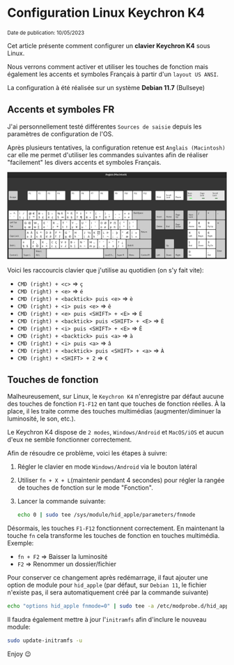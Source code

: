 # Configuration Linux Keychron K4

<small>Date de publication: 10/05/2023</small> <br>

Cet article présente comment configurer un **clavier Keychron K4** sous Linux.

Nous verrons comment activer et utiliser les touches de fonction mais également les accents et symboles Français à partir d'un `layout US ANSI`.

La configuration à été réalisée sur un système **Debian 11.7** (Bullseye)

## Accents et symboles FR

J'ai personnellement testé différentes `Sources de saisie` depuis les paramètres de configuration de l'OS.

Après plusieurs tentatives, la configuration retenue est `Anglais (Macintosh)` car elle me permet d'utiliser les commandes suivantes afin de réaliser "facilement" les divers accents et symboles Français.

![Anglais (Macintosh)](../assets/images/Anglais_Macintosh.png "Anglais (Macintosh)")

Voici les raccourcis clavier que j'utilise au quotidien (on s'y fait vite):

- `CMD (right) + <c>` => `ç`
- `CMD (right) + <e>` => `é`
- `CMD (right) + <backtick> puis <e>` => `è`
- `CMD (right) + <i> puis <e>` => `ê`
- `CMD (right) + <e> puis <SHIFT> + <E>` => `É`
- `CMD (right) + <backtick> puis <SHIFT> + <E>` => `È`
- `CMD (right) + <i> puis <SHIFT> + <E>` => `Ê`
- `CMD (right) + <backtick> puis <a>` => `à`
- `CMD (right) + <i> puis <a>` => `â`
- `CMD (right) + <backtick> puis <SHIFT> + <a>` => `À`
- `CMD (right) + <SHIFT> + 2` => `€`

## Touches de fonction

Malheureusement, sur Linux, le `Keychron K4` n'enregistre par défaut aucune des touches de fonction `F1-F12` en tant que touches de fonction réelles. À la place, il les traite comme des touches multimédias (augmenter/diminuer la luminosité, le son, etc.).

Le Keychron K4 dispose de `2 modes`, `Windows/Android` et `MacOS/iOS` et aucun d'eux ne semble fonctionner correctement.

Afin de résoudre ce problème, voici les étapes à suivre:

1. Régler le clavier en mode `Windows/Android` via le bouton latéral
2. Utiliser `fn + X + L`(maintenir pendant 4 secondes) pour régler la rangée de touches de fonction sur le mode "Fonction".
3. Lancer la commande suivante:

    ```sh
    echo 0 | sudo tee /sys/module/hid_apple/parameters/fnmode
    ```

Désormais, les touches `F1-F12` fonctionnent correctement. En maintenant la touche `fn` cela transforme les touches de fonction en touches multimédia.
Exemple:

- `fn + F2` => Baisser la luminosité
- `F2` => Renommer un dossier/fichier

Pour conserver ce changement après redémarrage, il faut ajouter une option de module pour `hid_apple` (par défaut, sur `Debian 11`, le fichier n'existe pas, il sera automatiquement créé par la commande suivante)

```sh
echo "options hid_apple fnmode=0" | sudo tee -a /etc/modprobe.d/hid_apple.conf
```

Il faudra également mettre à jour l'`initramfs` afin d'inclure le nouveau module:

```sh
sudo update-initramfs -u
```

Enjoy 😉
